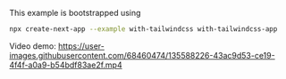 This example is bootstrapped using 

```bash
npx create-next-app --example with-tailwindcss with-tailwindcss-app
```


Video demo: https://user-images.githubusercontent.com/68460474/135588226-43ac9d53-ce19-4f4f-a0a9-b54bdf83ae2f.mp4

